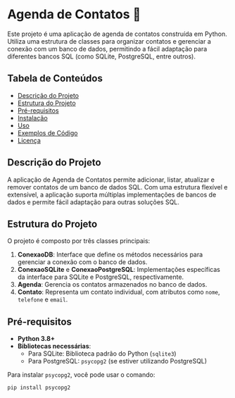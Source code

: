 # Agenda de Contatos 📔

Este projeto é uma aplicação de agenda de contatos construída em Python. Utiliza uma estrutura de classes para organizar contatos e gerenciar a conexão com um banco de dados, permitindo a fácil adaptação para diferentes bancos SQL (como SQLite, PostgreSQL, entre outros).

## Tabela de Conteúdos

- [Descrição do Projeto](#descrição-do-projeto)
- [Estrutura do Projeto](#estrutura-do-projeto)
- [Pré-requisitos](#pré-requisitos)
- [Instalação](#instalação)
- [Uso](#uso)
- [Exemplos de Código](#exemplos-de-código)
- [Licença](#licença)

## Descrição do Projeto

A aplicação de Agenda de Contatos permite adicionar, listar, atualizar e remover contatos de um banco de dados SQL. Com uma estrutura flexível e extensível, a aplicação suporta múltiplas implementações de bancos de dados e permite fácil adaptação para outras soluções SQL.

## Estrutura do Projeto

O projeto é composto por três classes principais:

1. **ConexaoDB**: Interface que define os métodos necessários para gerenciar a conexão com o banco de dados.
2. **ConexaoSQLite** e **ConexaoPostgreSQL**: Implementações específicas da interface para SQLite e PostgreSQL, respectivamente.
3. **Agenda**: Gerencia os contatos armazenados no banco de dados.
4. **Contato**: Representa um contato individual, com atributos como `nome`, `telefone` e `email`.

## Pré-requisitos

- **Python 3.8+**
- **Bibliotecas necessárias**:
  - Para SQLite: Biblioteca padrão do Python (`sqlite3`)
  - Para PostgreSQL: `psycopg2` (se estiver utilizando PostgreSQL)

Para instalar `psycopg2`, você pode usar o comando:
```bash
pip install psycopg2
